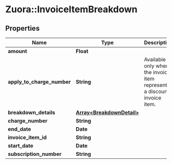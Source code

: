 # Zuora::InvoiceItemBreakdown

## Properties
Name | Type | Description | Notes
------------ | ------------- | ------------- | -------------
**amount** | **Float** |  | [optional] 
**apply_to_charge_number** | **String** | Available only when the invoice item represents a discount invoice item. | [optional] 
**breakdown_details** | [**Array&lt;BreakdownDetail&gt;**](BreakdownDetail.md) |  | [optional] 
**charge_number** | **String** |  | [optional] 
**end_date** | **Date** |  | [optional] 
**invoice_item_id** | **String** |  | [optional] 
**start_date** | **Date** |  | [optional] 
**subscription_number** | **String** |  | [optional] 



